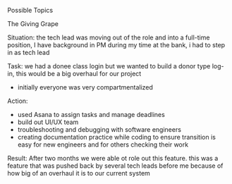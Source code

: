 Possible Topics

The Giving Grape

Situation: the tech lead was moving out of the role and into a full-time position, I have background in PM during my time at the bank, i had to step in as tech lead

Task: we had a donee class login but we wanted to build a donor type log-in, this would be a big overhaul for our project
- initially everyone was very compartmentalized 

Action: 
- used Asana to assign tasks and manage deadlines
- build out UI/UX team
- troubleshooting and debugging with software engineers
- creating documentation practice while coding to ensure transition is easy for new engineers and for others checking their work

Result: After two months we were able ot role out this feature. this was a feature that was pushed back by several tech leads before me because of how big of an overhaul it is to our current system